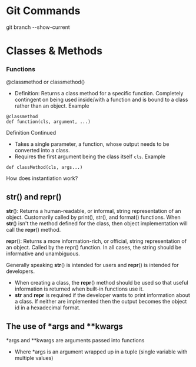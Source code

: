 # Git Commands
git branch --show-current



# Classes & Methods
### Functions
@classmethod or classmethod()
- Definition: Returns a class method for a specific function. Completely contingent on being used inside/with a function and is bound to a class rather than an object.
Example
```
@classmethod
def function(cls, argument, ...)
```

Definition Continued
- Takes a single parameter, a function, whose output needs to be converted into a class.
- Requires the first argument being the class itself ```cls```. 
Example
```
def classMethod(cls, args...)
```

How does instantiation work?

## __str__() and __repr__()
__str__(): Returns a human-readable, or informal, string representation of an object. Customarily called by print(), str(), and format() functions. When __str__() isn't the method defined for the class, then object implementation will call the __repr__() method.

__repr__(): Returns a more information-rich, or official, string representation of an object. Called by the repr() function. In all cases, the string should be informative and unambiguous. 

Generally speaking __str__() is intended for users and __repr__() is intended for developers. 

- When creating a class, the __repr__() method should be used so that useful information is returned when built-in functions use it.
- __str__ and __repr__ is required if the developer wants to print information about a class. If neither are implemented then the output becomes the object id in a hexadecimal format.

## The use of *args and **kwargs
*args and **kwargs are arguments passed into functions
- Where *args is an argument wrapped up in a tuple (single variable with multiple values)